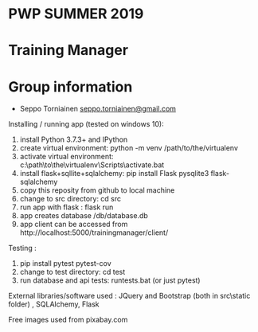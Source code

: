 # PWP SUMMER 2019
# Training Manager
# Group information
* Seppo Torniainen seppo.torniainen@gmail.com

Installing / running app (tested on windows 10):

1) install Python 3.7.3+ and IPython
2) create virtual environment: python -m venv /path/to/the/virtualenv
3) activate virtual environment: c:\path\to\the\virtualenv\Scripts\activate.bat
4) install flask+sqllite+sqlalchemy: pip install Flask pysqlite3 flask-sqlalchemy
5) copy this reposity from github to local machine
6) change to src directory: cd src
7) run app with flask : flask run
8) app creates database /db/database.db
9) app client can be accessed from http://localhost:5000/trainingmanager/client/

Testing : 

1) pip install pytest pytest-cov
2) change to test directory: cd test
3) run database and api tests: runtests.bat (or just pytest)


External libraries/software used : JQuery and Bootstrap (both in src\static folder) , SQLAlchemy, Flask

Free images used from pixabay.com

